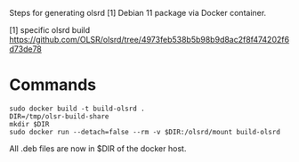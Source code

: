 Steps for generating olsrd [1] Debian 11 package via Docker container.

[1] specific olsrd build https://github.com/OLSR/olsrd/tree/4973feb538b5b98b9d8ac2f8f474202f6d73de78


# Commands

    sudo docker build -t build-olsrd .
    DIR=/tmp/olsr-build-share
    mkdir $DIR
    sudo docker run --detach=false --rm -v $DIR:/olsrd/mount build-olsrd

All .deb files are now in $DIR of the docker host.
